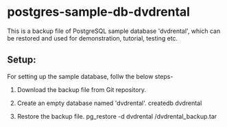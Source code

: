 # postgres-sample-db-dvdrental

This is a backup file of PostgreSQL sample database 'dvdrental', which can be restored and used for demonstration, tutorial, testing etc.

Setup:
-----------------------
For setting up the sample database, follw the below steps-

1. Download the backup file from Git repository.

2. Create an empty database named 'dvdrental'.
   createdb dvdrental
   
3. Restore the backup file.
   pg_restore -d dvdrental <file-path>/dvdrental_backup.tar

